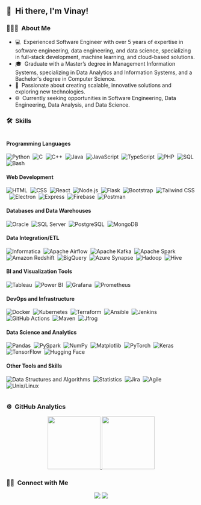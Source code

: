## 👋  &nbsp;Hi there, I'm Vinay! 
 

### 👨🏻‍💻 &nbsp;About Me

- 💻 &nbsp;Experienced Software Engineer with over 5 years of expertise in software engineering, data engineering, and data science, specializing in full-stack development, machine learning, and cloud-based solutions.
- 🎓 &nbsp;Graduate with a Master’s degree in Management Information Systems, specializing in Data Analytics and Information Systems, and a Bachelor's degree in Computer Science.
- 🌱 &nbsp;Passionate about creating scalable, innovative solutions and exploring new technologies.
- 🌐 &nbsp;Currently seeking opportunities in Software Engineering, Data Engineering, Data Analysis, and Data Science.

### 🛠 &nbsp;Skills

<div style="display: flex;">

<div style="flex: 1;">

#### Programming Languages
![Python](https://img.shields.io/badge/-Python-333333?style=flat&logo=python)&nbsp;
![C](https://img.shields.io/badge/-C-333333?style=flat&logo=c&logoColor=A8B9CC)&nbsp;
![C++](https://img.shields.io/badge/-C++-333333?style=flat&logo=cplusplus&logoColor=00599C)&nbsp;
![Java](https://img.shields.io/badge/-Java-333333?style=flat&logo=openjdk&logoColor=FFA518)&nbsp;
![JavaScript](https://img.shields.io/badge/-JavaScript-333333?style=flat&logo=javascript)&nbsp;
![TypeScript](https://img.shields.io/badge/-TypeScript-333333?style=flat&logo=typescript)&nbsp;
![PHP](https://img.shields.io/badge/-PHP-333333?style=flat&logo=php&logoColor=777BB4)&nbsp;
![SQL](https://img.shields.io/badge/-SQL-333333?style=flat&logo=postgresql)&nbsp;
![Bash](https://img.shields.io/badge/-Bash-333333?style=flat&logo=gnu-bash)&nbsp;

#### Web Development
![HTML](https://img.shields.io/badge/-HTML-333333?style=flat&logo=HTML5)&nbsp;
![CSS](https://img.shields.io/badge/-CSS-333333?style=flat&logo=CSS3&logoColor=1572B6)&nbsp;
![React](https://img.shields.io/badge/-React-333333?style=flat&logo=react)&nbsp;
![Node.js](https://img.shields.io/badge/-Node.js-333333?style=flat&logo=node.js&logoColor=339933)&nbsp;
![Flask](https://img.shields.io/badge/-Flask-333333?style=flat&logo=flask&logoColor=white)&nbsp;
![Bootstrap](https://img.shields.io/badge/-Bootstrap-333333?style=flat&logo=bootstrap&logoColor=563D7C)&nbsp;
![Tailwind CSS](https://img.shields.io/badge/-Tailwind_CSS-333333?style=flat&logo=tailwind-css)&nbsp;
![Electron](https://img.shields.io/badge/-Electron-333333?style=flat&logo=electron&logoColor=47848f)&nbsp;
![Express](https://img.shields.io/badge/-Express-333333?style=flat&logo=express&logoColor=000000)&nbsp;
![Firebase](https://img.shields.io/badge/-Firebase-333333?style=flat&logo=firebase&logoColor=FFCA28)&nbsp;
![Postman](https://img.shields.io/badge/-Postman-333333?style=flat&logo=postman&logoColor=FF6C37)&nbsp;


#### Databases and Data Warehouses
![Oracle](https://img.shields.io/badge/-Oracle-333333?style=flat&logo=oracle&logoColor=red)&nbsp;
![SQL Server](https://img.shields.io/badge/-SQL%20Server-333333?style=flat&logo=microsoft-sql-server&logoColor=white)&nbsp;
![PostgreSQL](https://img.shields.io/badge/-PostgreSQL-333333?style=flat&logo=PostgreSQL)&nbsp;
![MongoDB](https://img.shields.io/badge/-MongoDB-333333?style=flat&logo=MongoDB)&nbsp;

#### Data Integration/ETL
![Informatica](https://img.shields.io/badge/-Informatica-333333?style=flat&logo=informaticacloud&logoColor=white)&nbsp;
![Apache Airflow](https://img.shields.io/badge/-Apache_Airflow-333333?style=flat&logo=apache-airflow)&nbsp;
![Apache Kafka](https://img.shields.io/badge/-Apache_Kafka-333333?style=flat&logo=apache-kafka)&nbsp;
![Apache Spark](https://img.shields.io/badge/-Apache_Spark-333333?style=flat&logo=apache-spark)&nbsp;
![Amazon Redshift](https://img.shields.io/badge/-Amazon_Redshift-333333?style=flat&logo=amazon-aws&logoColor=FF9900)&nbsp;
![BigQuery](https://img.shields.io/badge/-BigQuery-333333?style=flat&logo=google-cloud&logoColor=blue)&nbsp;
![Azure Synapse](https://img.shields.io/badge/-Azure_Synapse-333333?style=flat&logo=microsoft-azure&logoColor=0078D4)&nbsp;
![Hadoop](https://img.shields.io/badge/-Hadoop-333333?style=flat&logo=hadoop&logoColor=FFAB00)&nbsp;
![Hive](https://img.shields.io/badge/-Hive-333333?style=flat&logo=apache-hive&logoColor=yellow)&nbsp;


#### BI and Visualization Tools
![Tableau](https://img.shields.io/badge/-Tableau-333333?style=flat&logo=tableau)&nbsp;
![Power BI](https://img.shields.io/badge/-Power%20BI-333333?style=flat&logo=power-bi)&nbsp;
![Grafana](https://img.shields.io/badge/-Grafana-333333?style=flat&logo=grafana)&nbsp;
![Prometheus](https://img.shields.io/badge/-Prometheus-333333?style=flat&logo=prometheus)&nbsp;

#### DevOps and Infrastructure
![Docker](https://img.shields.io/badge/-Docker-333333?style=flat&logo=docker)&nbsp;
![Kubernetes](https://img.shields.io/badge/-Kubernetes-333333?style=flat&logo=kubernetes)&nbsp;
![Terraform](https://img.shields.io/badge/-Terraform-333333?style=flat&logo=terraform)&nbsp;
![Ansible](https://img.shields.io/badge/-Ansible-333333?style=flat&logo=ansible)&nbsp;
![Jenkins](https://img.shields.io/badge/-Jenkins-333333?style=flat&logo=jenkins)&nbsp;
![GitHub Actions](https://img.shields.io/badge/-GitHub_Actions-333333?style=flat&logo=github-actions)&nbsp;
![Maven](https://img.shields.io/badge/-Maven-333333?style=flat&logo=apache-maven)&nbsp;
![Jfrog](https://img.shields.io/badge/-Jfrog-333333?style=flat&logo=jfrog)&nbsp;

#### Data Science and Analytics
![Pandas](https://img.shields.io/badge/-Pandas-333333?style=flat&logo=pandas)&nbsp;
![PySpark](https://img.shields.io/badge/-PySpark-333333?style=flat&logo=apache-spark&logoColor=orange)&nbsp;
![NumPy](https://img.shields.io/badge/-NumPy-333333?style=flat&logo=numpy)&nbsp;
![Matplotlib](https://img.shields.io/badge/-Matplotlib-333333?style=flat&logo=matplotlib)&nbsp;
![PyTorch](https://img.shields.io/badge/-PyTorch-333333?style=flat&logo=pytorch)&nbsp;
![Keras](https://img.shields.io/badge/-Keras-333333?style=flat&logo=keras)&nbsp;
![TensorFlow](https://img.shields.io/badge/-TensorFlow-333333?style=flat&logo=tensorflow)&nbsp;
![Hugging Face](https://img.shields.io/badge/-Hugging%20Face-333333?style=flat&logo=hugging-face)&nbsp;

#### Other Tools and Skills
![Data Structures and Algorithms](https://img.shields.io/badge/-Data%20Structures%20and%20Algorithms-333333?style=flat)&nbsp;
![Statistics](https://img.shields.io/badge/-Statistics-333333?style=flat)&nbsp;
![Jira](https://img.shields.io/badge/-Jira-333333?style=flat&logo=jira)&nbsp;
![Agile](https://img.shields.io/badge/-Agile-333333?style=flat&logo=agile)&nbsp;
![Unix/Linux](https://img.shields.io/badge/-Unix/Linux-333333?style=flat&logo=linux)&nbsp;

</div>

<!--
![Angular](https://img.shields.io/badge/-Angular-333333?style=flat&logo=angular)&nbsp;
![Spring Boot](https://img.shields.io/badge/-Spring_Boot-333333?style=flat&logo=spring-boot&logoColor=6DB33F)&nbsp;

-->

</div>

### ⚙️ &nbsp;GitHub Analytics

<p align="center">
<a href="https://github.com/svinayachanta">
  <img height="140em" src="https://github-readme-stats-eight-theta.vercel.app/api?username=svinayachanta&show_icons=true&theme=dracula&include_all_commits=true&count_private=true" />
  <img height="140em" src="https://github-readme-stats-eight-theta.vercel.app/api/top-langs/?username=svinayachanta&layout=compact&exclude_lang=java+r&theme=vue-dark" />
</a>
</p>

### 🤝🏻 &nbsp;Connect with Me

<p align="center">
<a href="https://www.linkedin.com/in/svinayachanta"><img src="https://img.shields.io/badge/-SVinayAchanta-0077B5?style=flat-square&logo=Linkedin&logoColor=white"/></a>
<a href="mailto:svinayachanta@gmail.com"><img src="https://img.shields.io/badge/-Email Me-D14836?style=flat-square&logo=Gmail&logoColor=white"/></a>
</p>

